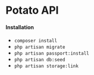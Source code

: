 # Potato API

#### Installation
* `composer install`
* `php artisan migrate`
* `php artisan passport:install`
* `php artisan db:seed`
* `php artisan storage:link`
